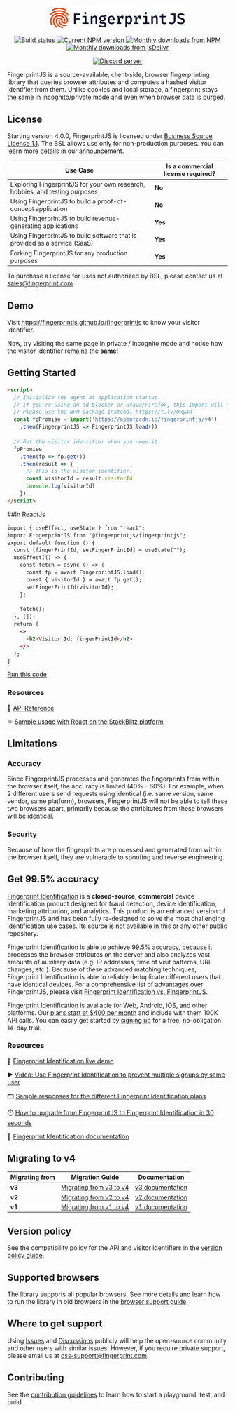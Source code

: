 <p align="center">
  <a href="https://fingerprint.com">
    <picture>
      <source media="(prefers-color-scheme: dark)" srcset="resources/logo_light.svg" />
      <source media="(prefers-color-scheme: light)" srcset="resources/logo_dark.svg" />
      <img src="resources/logo_dark.svg" alt="FingerprintJS logo" width="312px" />
    </picture>
  </a>
</p>
<p align="center">
  <a href="https://github.com/fingerprintjs/fingerprintjs/actions/workflows/test.yml">
    <img src="https://github.com/fingerprintjs/fingerprintjs/actions/workflows/test.yml/badge.svg?branch=v2" alt="Build status">
  </a>
  <a href="https://www.npmjs.com/package/@fingerprintjs/fingerprintjs">
    <img src="https://img.shields.io/npm/v/@fingerprintjs/fingerprintjs.svg" alt="Current NPM version">
  </a>
  <a href="https://www.npmjs.com/package/@fingerprintjs/fingerprintjs">
    <img src="https://img.shields.io/npm/dm/@fingerprintjs/fingerprintjs.svg" alt="Monthly downloads from NPM">
  </a>
  <a href="https://www.jsdelivr.com/package/npm/@fingerprintjs/fingerprintjs">
    <img src="https://img.shields.io/jsdelivr/npm/hm/@fingerprintjs/fingerprintjs.svg" alt="Monthly downloads from jsDelivr">
  </a>
</p>
<p align="center">
  <a href="https://discord.gg/39EpE2neBg">
    <img src="https://img.shields.io/discord/852099967190433792?style=for-the-badge&label=Discord&logo=Discord&logoColor=white&color=5865F2" alt="Discord server">
  </a>
</p>

FingerprintJS is a source-available, client-side, browser fingerprinting library that queries browser attributes and computes a hashed visitor identifier from them. Unlike cookies and local storage, a fingerprint stays the same in incognito/private mode and even when browser data is purged.

## License

Starting version 4.0.0, FingerprintJS is licensed under [Business Source License 1.1](LICENSE).
The BSL allows use only for non-production purposes. You can learn more details in our [announcement](https://fingerprint.com/blog/fingerprintjs-license-change/).

| Use Case | Is a commercial license required?|
|----------|-----------|
| Exploring FingerprintJS for your own research, hobbies, and testing purposes | **No** |
| Using FingerprintJS to build a proof-of-concept application | **No** |
| Using FingerprintJS to build revenue-generating applications | **Yes** |
| Using FingerprintJS to build software that is provided as a service (SaaS) | **Yes** |
| Forking FingerprintJS for any production purposes | **Yes** |

To purchase a license for uses not authorized by BSL, please contact us at [sales@fingerprint.com](mailto:sales@fingerprint.com?subject=Interested%20in%20FingerprintJS%20commercial%20license).

## Demo

Visit https://fingerprintjs.github.io/fingerprintjs to know your visitor identifier.

Now, try visiting the same page in private / incognito mode and notice how the visitor identifier remains the **same**!

## Getting Started

```html
<script>
  // Initialize the agent at application startup.
  // If you're using an ad blocker or Brave/Firefox, this import will not work.
  // Please use the NPM package instead: https://t.ly/ORyXk
  const fpPromise = import('https://openfpcdn.io/fingerprintjs/v4')
    .then(FingerprintJS => FingerprintJS.load())

  // Get the visitor identifier when you need it.
  fpPromise
    .then(fp => fp.get())
    .then(result => {
      // This is the visitor identifier:
      const visitorId = result.visitorId
      console.log(visitorId)
    })
</script>
```

##In ReactJs 

```html
import { useEffect, useState } from "react";
import FingerprintJS from "@fingerprintjs/fingerprintjs";
export default function () {
  const [fingerPrintId, setFingerPrintId] = useState("");
  useEffect(() => {
    const fetch = async () => {
      const fp = await FingerprintJS.load();
      const { visitorId } = await fp.get();
      setFingerPrintId(visitorId);
    };

    fetch();
  }, []);
  return (
    <>
      <h2>Visitor Id: fingerPrintId</h2>
    </>
  );
}

```

[Run this code](https://stackblitz.com/edit/fpjs-4-cdn?file=index.html&devtoolsheight=100)

### Resources

📕 [API Reference](docs/api.md)

⚛️ [Sample usage with React on the StackBlitz platform](https://stackblitz.com/edit/fingerprintjs-react-demo)

## Limitations

### Accuracy
Since FingerprintJS processes and generates the fingerprints from within the browser itself, the accuracy is limited (40% - 60%). For example, when 2 different users send requests using identical (i.e. same version, same vendor, same platform), browsers, FingerprintJS will not be able to tell these two browsers apart, primarily because the attribitutes from these browsers will be identical.

### Security
Because of how the fingerprints are processed and generated from within the browser itself, they are vulnerable to spoofing and reverse engineering.

## Get 99.5% accuracy

[Fingerprint Identification](https://fingerprint.com/github/) is a **closed-source**, **commercial** device identification product designed for fraud detection, device identification, marketing attribution, and analytics. This product is an enhanced version of FingerprintJS and has been fully re-designed to solve the most challenging identification use cases. Its source is not available in this or any other public repository.

Fingerprint Identification is able to achieve 99.5% accuracy, because it processes the browser attributes on the server and also analyzes vast amounts of auxiliary data (e.g. IP addresses, time of visit patterns, URL changes, etc.). Because of these advanced matching techniques, Fingerprint Identification is able to reliably deduplicate different users that have identical devices. For a comprehensive list of advantages over FingerprintJS, please visit [Fingerprint Identification vs. FingerprintJS](https://dev.fingerprint.com/docs/identification-vs-fingerprintjs).

Fingerprint Identification is available for Web, Android, iOS, and other platforms. Our [plans start at $400 per month](https://fingerprint.com/pricing/) and include with them 100K API calls. You can easily get started by [signing up](https://dashboard.fingerprint.com/signup) for a free, no-obligation 14-day trial.

### Resources

🍿 [Fingerprint Identification live demo](https://fingerprint.com/demo)

▶️ [Video: Use Fingerprint Identification to prevent multiple signups by same user](https://www.youtube.com/watch?v=jWX9P5_jZn8)

🗂️ [Sample responses for the different Fingerprint Identification plans](https://fingerprinthub.com/playground)

⏱️ [How to upgrade from FingerprintJS to Fingerprint Identification in 30 seconds](https://dev.fingerprint.com/v3/docs/migrating-from-source-available-v4)

📕 [Fingerprint Identification documentation](https://dev.fingerprint.com)

## Migrating to v4

| Migrating from | Migration Guide | Documentation |
|----------|-----------|-----------|
| **v3** | [Migrating from v3 to v4](docs/migration/v3_v4.md) | [v3 documentation](https://github.com/fingerprintjs/fingerprintjs/tree/v3) |
| **v2** | [Migrating from v2 to v4](docs/migration/v2_v4.md) | [v2 documentation](https://github.com/fingerprintjs/fingerprintjs/tree/v2) |
| **v1** | [Migrating from v1 to v4](docs/migration/v1_v4.md) | [v1 documentation](https://github.com/fingerprintjs/fingerprintjs/tree/1.8.6) |

## Version policy

See the compatibility policy for the API and visitor identifiers in the [version policy guide](docs/version_policy.md).

## Supported browsers

The library supports all popular browsers.
See more details and learn how to run the library in old browsers in the [browser support guide](docs/browser_support.md).

## Where to get support

Using [Issues](https://github.com/fingerprintjs/fingerprintjs/issues) and [Discussions](https://github.com/fingerprintjs/fingerprintjs/discussions) publicly will help the open-source community and other users with similar issues.
However, if you require private support, please email us at [oss-support@fingerprint.com](mailto:oss-support@fingerprint.com).

## Contributing

See the [contribution guidelines](contributing.md) to learn how to start a playground, test, and build.
